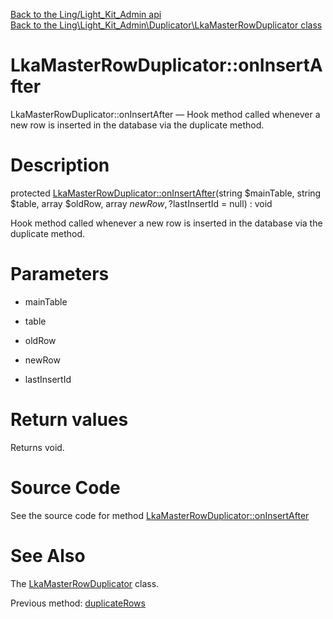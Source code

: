 [Back to the Ling/Light_Kit_Admin api](https://github.com/lingtalfi/Light_Kit_Admin/blob/master/doc/api/Ling/Light_Kit_Admin.md)<br>
[Back to the Ling\Light_Kit_Admin\Duplicator\LkaMasterRowDuplicator class](https://github.com/lingtalfi/Light_Kit_Admin/blob/master/doc/api/Ling/Light_Kit_Admin/Duplicator/LkaMasterRowDuplicator.md)


LkaMasterRowDuplicator::onInsertAfter
================



LkaMasterRowDuplicator::onInsertAfter — Hook method called whenever a new row is inserted in the database via the duplicate method.




Description
================


protected [LkaMasterRowDuplicator::onInsertAfter](https://github.com/lingtalfi/Light_Kit_Admin/blob/master/doc/api/Ling/Light_Kit_Admin/Duplicator/LkaMasterRowDuplicator/onInsertAfter.md)(string $mainTable, string $table, array $oldRow, array $newRow, ?$lastInsertId = null) : void




Hook method called whenever a new row is inserted in the database via the duplicate method.




Parameters
================


- mainTable

    

- table

    

- oldRow

    

- newRow

    

- lastInsertId

    


Return values
================

Returns void.








Source Code
===========
See the source code for method [LkaMasterRowDuplicator::onInsertAfter](https://github.com/lingtalfi/Light_Kit_Admin/blob/master/Duplicator/LkaMasterRowDuplicator.php#L83-L88)


See Also
================

The [LkaMasterRowDuplicator](https://github.com/lingtalfi/Light_Kit_Admin/blob/master/doc/api/Ling/Light_Kit_Admin/Duplicator/LkaMasterRowDuplicator.md) class.

Previous method: [duplicateRows](https://github.com/lingtalfi/Light_Kit_Admin/blob/master/doc/api/Ling/Light_Kit_Admin/Duplicator/LkaMasterRowDuplicator/duplicateRows.md)<br>

